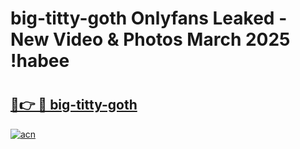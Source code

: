 # big-titty-goth Onlyfans Leaked - New Video & Photos March 2025 !habee

# <h2><a href="https://84t851.iuczelnia.edu.pl?title=big-titty-goth&ref=habee">🔗👉 🔴 big-titty-goth</a></h2>

[![acn](https://github.com/user-attachments/assets/0f9c940e-d8b0-45ae-aac7-cd30a18b3e1c)](https://84t851.iuczelnia.edu.pl?title=big-titty-goth&ref=habee)


